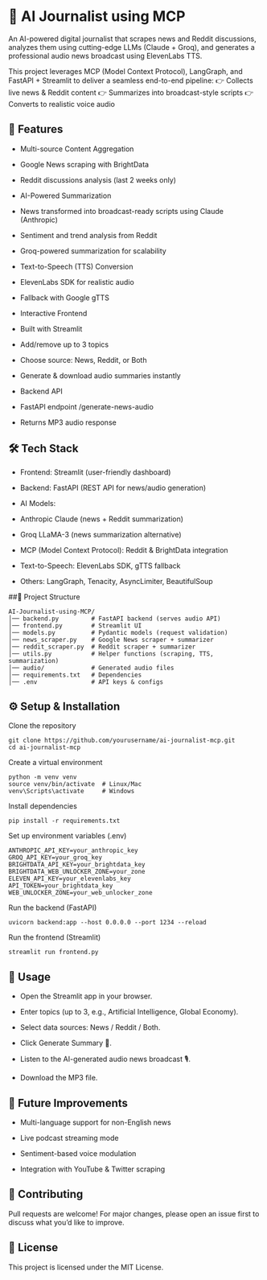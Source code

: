 # 📰 AI Journalist using MCP

An AI-powered digital journalist that scrapes news and Reddit discussions, analyzes them using cutting-edge LLMs (Claude + Groq), and generates a professional audio news broadcast using ElevenLabs TTS.

This project leverages MCP (Model Context Protocol), LangGraph, and FastAPI + Streamlit to deliver a seamless end-to-end pipeline:
👉 Collects live news & Reddit content
👉 Summarizes into broadcast-style scripts
👉 Converts to realistic voice audio

## 🚀 Features

- Multi-source Content Aggregation

- Google News scraping with BrightData

- Reddit discussions analysis (last 2 weeks only)

- AI-Powered Summarization

- News transformed into broadcast-ready scripts using Claude (Anthropic)

- Sentiment and trend analysis from Reddit

- Groq-powered summarization for scalability

- Text-to-Speech (TTS) Conversion

- ElevenLabs SDK for realistic audio

- Fallback with Google gTTS

- Interactive Frontend

- Built with Streamlit

- Add/remove up to 3 topics

- Choose source: News, Reddit, or Both

- Generate & download audio summaries instantly

- Backend API

- FastAPI endpoint /generate-news-audio

- Returns MP3 audio response

## 🛠️ Tech Stack

- Frontend: Streamlit (user-friendly dashboard)

- Backend: FastAPI (REST API for news/audio generation)

- AI Models:

- Anthropic Claude (news + Reddit summarization)

-  Groq LLaMA-3 (news summarization alternative)

- MCP (Model Context Protocol): Reddit & BrightData integration

- Text-to-Speech: ElevenLabs SDK, gTTS fallback

- Others: LangGraph, Tenacity, AsyncLimiter, BeautifulSoup

##📂 Project Structure
```
AI-Journalist-using-MCP/
│── backend.py         # FastAPI backend (serves audio API)
│── frontend.py        # Streamlit UI
│── models.py          # Pydantic models (request validation)
│── news_scraper.py    # Google News scraper + summarizer
│── reddit_scraper.py  # Reddit scraper + summarizer
│── utils.py           # Helper functions (scraping, TTS, summarization)
│── audio/             # Generated audio files
│── requirements.txt   # Dependencies
│── .env               # API keys & configs
```
## ⚙️ Setup & Installation

Clone the repository
```
git clone https://github.com/yourusername/ai-journalist-mcp.git
cd ai-journalist-mcp
```

Create a virtual environment
```
python -m venv venv
source venv/bin/activate  # Linux/Mac
venv\Scripts\activate     # Windows
```

Install dependencies
```
pip install -r requirements.txt
```

Set up environment variables (.env)
```
ANTHROPIC_API_KEY=your_anthropic_key
GROQ_API_KEY=your_groq_key
BRIGHTDATA_API_KEY=your_brightdata_key
BRIGHTDATA_WEB_UNLOCKER_ZONE=your_zone
ELEVEN_API_KEY=your_elevenlabs_key
API_TOKEN=your_brightdata_key
WEB_UNLOCKER_ZONE=your_web_unlocker_zone
```

Run the backend (FastAPI)
```
uvicorn backend:app --host 0.0.0.0 --port 1234 --reload
```

Run the frontend (Streamlit)
```
streamlit run frontend.py
```
## 🎯 Usage

- Open the Streamlit app in your browser.

- Enter topics (up to 3, e.g., Artificial Intelligence, Global Economy).

- Select data sources: News / Reddit / Both.

- Click Generate Summary 🚀.

- Listen to the AI-generated audio news broadcast 🎙️.

- Download the MP3 file.

## 🔮 Future Improvements

- Multi-language support for non-English news

- Live podcast streaming mode

- Sentiment-based voice modulation

- Integration with YouTube & Twitter scraping

## 🤝 Contributing

Pull requests are welcome! For major changes, please open an issue first to discuss what you’d like to improve.

## 📜 License

This project is licensed under the MIT License.
